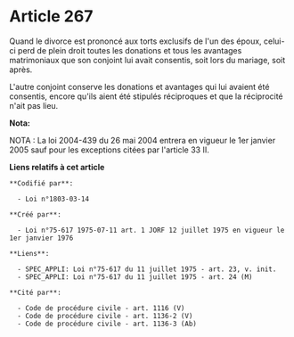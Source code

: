 # Article 267

Quand le divorce est prononcé aux torts exclusifs de l'un des époux, celui-ci perd de plein droit toutes les donations et
tous les avantages matrimoniaux que son conjoint lui avait consentis, soit lors du mariage, soit après.

L'autre conjoint conserve les donations et avantages qui lui avaient été consentis, encore qu'ils aient été stipulés
réciproques et que la réciprocité n'ait pas lieu.

**Nota:**

NOTA : La loi 2004-439 du 26 mai 2004 entrera en vigueur le 1er janvier 2005 sauf pour les exceptions citées par l'article 33
II.

**Liens relatifs à cet article**

	**Codifié par**:

	  - Loi n°1803-03-14

	**Créé par**:

	  - Loi n°75-617 1975-07-11 art. 1 JORF 12 juillet 1975 en vigueur le 1er janvier 1976

	**Liens**:

	  - SPEC_APPLI: Loi n°75-617 du 11 juillet 1975 - art. 23, v. init.
	  - SPEC_APPLI: Loi n°75-617 du 11 juillet 1975 - art. 24 (M)

	**Cité par**:

	  - Code de procédure civile - art. 1116 (V)
	  - Code de procédure civile - art. 1136-2 (V)
	  - Code de procédure civile - art. 1136-3 (Ab)
